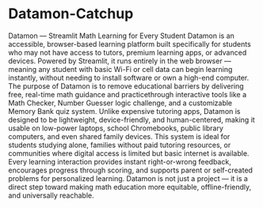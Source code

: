 # Datamon-Catchup
Datamon — Streamlit Math Learning for Every Student
Datamon is an accessible, browser-based learning platform built specifically for students who may not have access to tutors, premium learning apps, or advanced devices. Powered by Streamlit, it runs entirely in the web browser — meaning any student with basic Wi-Fi or cell data can begin learning instantly, without needing to install software or own a high-end computer.
The purpose of Datamon is to remove educational barriers by delivering free, real-time math guidance and practicethrough interactive tools like a Math Checker, Number Guesser logic challenge, and a customizable Memory Bank quiz system. Unlike expensive tutoring apps, Datamon is designed to be lightweight, device-friendly, and human-centered, making it usable on low-power laptops, school Chromebooks, public library computers, and even shared family devices.
This system is ideal for students studying alone, families without paid tutoring resources, or communities where digital access is limited but basic internet is available. Every learning interaction provides instant right-or-wrong feedback, encourages progress through scoring, and supports parent or self-created problems for personalized learning. Datamon is not just a project — it is a direct step toward making math education more equitable, offline-friendly, and universally reachable.





